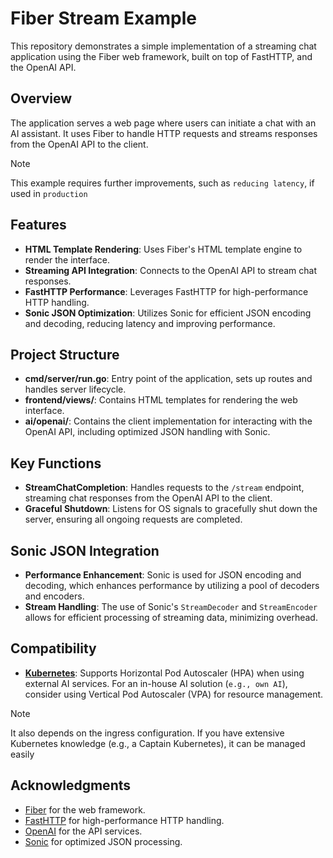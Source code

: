 # Fiber Stream Example

This repository demonstrates a simple implementation of a streaming chat application using the Fiber web framework, built on top of FastHTTP, and the OpenAI API.

## Overview

The application serves a web page where users can initiate a chat with an AI assistant. It uses Fiber to handle HTTP requests and streams responses from the OpenAI API to the client.

> [!NOTE]
> This example requires further improvements, such as `reducing latency`, if used in `production`

## Features

- **HTML Template Rendering**: Uses Fiber's HTML template engine to render the interface.
- **Streaming API Integration**: Connects to the OpenAI API to stream chat responses.
- **FastHTTP Performance**: Leverages FastHTTP for high-performance HTTP handling.
- **Sonic JSON Optimization**: Utilizes Sonic for efficient JSON encoding and decoding, reducing latency and improving performance.

## Project Structure

- **cmd/server/run.go**: Entry point of the application, sets up routes and handles server lifecycle.
- **frontend/views/**: Contains HTML templates for rendering the web interface.
- **ai/openai/**: Contains the client implementation for interacting with the OpenAI API, including optimized JSON handling with Sonic.

## Key Functions

- **StreamChatCompletion**: Handles requests to the `/stream` endpoint, streaming chat responses from the OpenAI API to the client.
- **Graceful Shutdown**: Listens for OS signals to gracefully shut down the server, ensuring all ongoing requests are completed.

## Sonic JSON Integration

- **Performance Enhancement**: Sonic is used for JSON encoding and decoding, which enhances performance by utilizing a pool of decoders and encoders.
- **Stream Handling**: The use of Sonic's `StreamDecoder` and `StreamEncoder` allows for efficient processing of streaming data, minimizing overhead.

## Compatibility

- [**Kubernetes**](https://kubernetes.io/): Supports Horizontal Pod Autoscaler (HPA) when using external AI services. For an in-house AI solution (`e.g., own AI`), consider using Vertical Pod Autoscaler (VPA) for resource management.

> [!NOTE]
> It also depends on the ingress configuration. If you have extensive Kubernetes knowledge (e.g., a Captain Kubernetes), it can be managed easily

## Acknowledgments

- [Fiber](https://gofiber.io/) for the web framework.
- [FastHTTP](https://github.com/valyala/fasthttp) for high-performance HTTP handling.
- [OpenAI](https://openai.com/) for the API services.
- [Sonic](https://github.com/bytedance/sonic) for optimized JSON processing.
